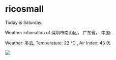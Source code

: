 # ricosmall

Today is Saturday.

Weather infomation of 深圳市南山区， 广东省， 中国: 

Weather: 多云, Temperature: 22 ℃ , Air Index: 45 优

<img src="https://github-readme-stats.vercel.app/api?username=ricosmall&show_icons=true" />
